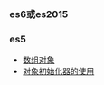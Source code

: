 ### es6或es2015


### es5

* [数组对象](https://developer.mozilla.org/zh-CN/docs/Web/JavaScript/Guide/Predefined_Core_Objects#Array_Object)
* [对象初始化器的使用](https://developer.mozilla.org/zh-CN/docs/Web/JavaScript/Guide/Working_with_Objects#Using_Object_Initializers)




